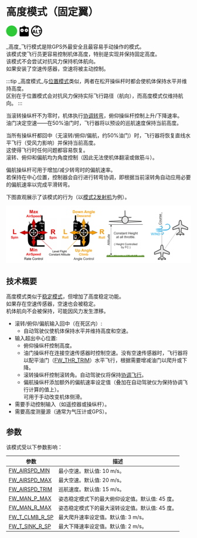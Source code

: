 # 高度模式（固定翼）

<img src="../../assets/site/difficulty_easy.png" title="Easy to fly" width="30px" />&nbsp;<img src="../../assets/site/remote_control.svg" title="Manual/Remote control required" width="30px" />&nbsp;<img src="../../assets/site/altitude_icon.svg" title="Altitude required (e.g. Baro, Rangefinder)" width="30px" />

_高度_飞行模式是除GPS外最安全且最容易手动操作的模式。  
该模式使飞行员更容易控制机体高度，特别是实现并保持固定高度。  
该模式不会尝试对抗风力保持机体航向。  
如果安装了空速传感器，空速将被主动控制。

:::tip
_高度模式_与[位置模式](../flight_modes_fw/position.md)类似，两者在松开操纵杆时都会使机体保持水平并维持高度。  
区别在于位置模式会对抗风力保持实际飞行路径（航向），而高度模式仅维持航向。
:::

当滚转操纵杆不为零时，机体执行[协调转弯](https://en.wikipedia.org/wiki/Coordinated_flight)，俯仰操纵杆控制上升/下降速率。  
油门决定空速——在50%油门时，飞行器将以预设的巡航速度保持当前高度。

当所有操纵杆都回中（无滚转/俯仰/偏航，约50%油门）时，飞行器将恢复直线水平飞行（受风力影响）并保持当前高度。  
这使得飞行时任何问题都容易恢复。  
滚转、俯仰和偏航均为角度控制（因此无法使机体翻滚或做筋斗）。

偏航操纵杆可用于增加/减少转弯时的偏航速率。  
若保持在中心位置，控制器会自行进行转弯协调，即根据当前滚转角自动应用必要的偏航速率以完成平滑转弯。

下图直观展示了该模式的行为（以[模式2发射机](../getting_started/rc_transmitter_receiver.md#transmitter_modes)为例）。

![高度控制固定翼](../../assets/flight_modes/altitude_fw.png)

## 技术概要

高度模式类似于[稳定模式](../flight_modes_fw/stabilized.md)，但增加了高度稳定功能。  
如果存在空速传感器，空速也会被稳定。  
机体航向不会被保持，可能因风力发生漂移。

- 滚转/俯仰/偏航输入回中（在死区内）:  
  - 自动驾驶仪使机体保持水平并维持高度和空速。  
- 输入超出中心位置:  
  - 俯仰操纵杆控制高度。  
  - 油门操纵杆在连接空速传感器时控制空速。没有空速传感器时，飞行器将以配平油门（[FW_THR_TRIM](../advanced_config/parameter_reference.md#FW_THR_TRIM)）水平飞行，根据需要增减油门以爬升或下降。  
  - 滚转操纵杆控制滚转角。自动驾驶仪将保持[协调飞行](https://en.wikipedia.org/wiki/Coordinated_flight)。  
  - 偏航操纵杆添加额外的偏航速率设定值（叠加在自动驾驶仪为保持协调飞行计算的值上）。  
    可用于手动改变机体侧滑。  
- 需要手动控制输入（如遥控器或操纵杆）。  
- 需要高度测量源（通常为气压计或GPS）。

## 参数

该模式受以下参数影响：

| 参数                                                                                             | 描述                                                          |
| ------------------------------------------------------------------------------------------------- | -------------------------------------------------------------------- |
| <a id="FW_AIRSPD_MIN"></a>[FW_AIRSPD_MIN](../advanced_config/parameter_reference.md#FW_AIRSPD_MIN)    | 最小空速。默认值: 10 m/s。                                       |
| <a id="FW_AIRSPD_MAX"></a>[FW_AIRSPD_MAX](../advanced_config/parameter_reference.md#FW_AIRSPD_MAX)    | 最大空速。默认值: 20 m/s。                                       |
| <a id="FW_AIRSPD_TRIM"></a>[FW_AIRSPD_TRIM](../advanced_config/parameter_reference.md#FW_AIRSPD_TRIM) | 巡航速度。默认值: 15 m/s。                                       |
| <a id="FW_MAN_P_MAX"></a>[FW_MAN_P_MAX](../advanced_config/parameter_reference.md#FW_MAN_P_MAX)       | 姿态稳定模式下的最大俯仰设定值。默认值: 45 度。 |
| <a id="FW_MAN_R_MAX"></a>[FW_MAN_R_MAX](../advanced_config/parameter_reference.md#FW_MAN_R_MAX)       | 姿态稳定模式下的最大滚转设定值。默认值: 45 度。  |
| <a id="FW_T_CLMB_R_SP"></a>[FW_T_CLMB_R_SP](../advanced_config/parameter_reference.md#FW_T_CLMB_R_SP) | 最大爬升速率设定值。默认值: 3 m/s。                             |
| <a id="FW_T_SINK_R_SP"></a>[FW_T_SINK_R_SP](../advanced_config/parameter_reference.md#FW_T_SINK_R_SP) | 最大下降速率设定值。默认值: 2 m/s。                              |

<!--
FW notes:
FW position controller is basically 2 independent pieces
* L1 is for navigation - determines the roll and yaw needed to achieve the desired waypoint (or loiter)
* TECS is for speed and height control - determines throttle and elevator position needed to achieve the commanded altitude and airspeed
Overall that gives you an attitude setpoint (roll, pitch, yaw) and throttle which is sent off to the attitude controller
-->